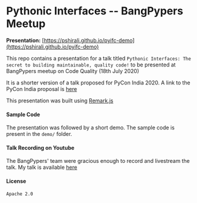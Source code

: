 # Pythonic Interfaces -- BangPypers Meetup

**Presentation:** [https://pshirali.github.io/pyifc-demo](https://pshirali.github.io/pyifc-demo)

This repo contains a presentation for a talk titled `Pythonic Interfaces:
The secret to building maintainable, quality code!` to be presented at
BangPypers meetup on Code Quality (18th July 2020)

It is a shorter version of a talk proposed for PyCon India 2020. A link to the PyCon India proposal is [here](https://in.pycon.org/cfp/2020/proposals/pythonic-interfaces-the-secret-to-building-maintainable-quality-code~bYjYd/)

This presentation was built using [Remark.js](https://remarkjs.com/)

#### Sample Code

The presentation was followed by a short demo. The sample code is present in the `demo/` folder.

#### Talk Recording on Youtube

The BangPypers' team were gracious enough to record and livestream the talk. My talk is available [here](https://www.youtube.com/watch?v=eVYdPdvS2nQ&t=1h40m50s)

#### License

`Apache 2.0`
